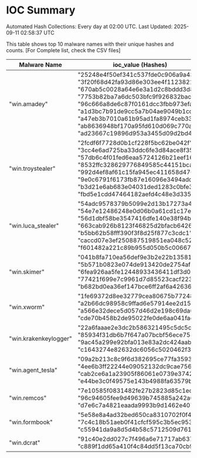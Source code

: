 # IOC Summary

Automated Hash Collections: Every day at 02:00 UTC. Last Updated: 2025-09-11 02:58:37 UTC

This table shows top 10 malware names with their unique hashes and counts. [For Complete list, check the CSV files]

| Malware Name | ioc_value (Hashes) | Count |
|--------------|--------------------|-------|
|  "win.amadey" |  "25248e4f50ef341c537fde0c906a9a43"<br> "3f20f68d42fa93d86e303ee4f1123821"<br> "670ab5c0028a64e6e3a1d2c8bddd3d8e"<br> "7753b82ba7a6dc503bfc9f926832bac8"<br> "96c666a8de6c87f0161dcc3fbb973efa"<br> "a1d3bc7b91de9cc5a7b04ae9049b1cd2"<br> "a47eb3b7010a61b95ad1fa8974ceb33b"<br> "ab8636948bf170a95fd610d069c770ae"<br> "ad23667c19896d953a3455d09d2bd468" | 9 |
|  "win.troystealer" |  "2fcdf6f7728d0b1cf228f5bc62be042f"<br> "3cc4e6ad725ba33ddc6fe3d84ace8f35"<br> "57db6c4f01fed6eaa5724126b21eef16"<br> "8532ffc328629776849585c44151bca4"<br> "992d4ef8af61c15fa945ec411658d470"<br> "9e0c6791f6173fb87e16096e3494add0"<br> "b3d21e6ab683e04031ded1283c0bfe3d"<br> "fbd5e1cdd47464182aefd4c48e3d335a" | 8 |
|  "win.luca_stealer" |  "54adc9578379b5099e2d13b17273a418"<br> "54e7e12486248e0d06b0a61cd1c17e51"<br> "56d1dbf58be3547416dfe140e38f94bd"<br> "663cab926b8123f46825d2bfacb64266"<br> "b5bb62b58fff390f3f8d25f877c3cdc1"<br> "caccd07e3ef250887519851ea048c522"<br> "f601482a221c89b955d050b5c006672b" | 7 |
|  "win.skimer" |  "041b8fa710ea56def9e3b2e22b13581e"<br> "5b571b0823e074de913420de2754af70"<br> "6fea926aa5fe12448933436411df3d08"<br> "77421f699e7c9961d7d85523cacf223b"<br> "b682bd0ea36ef147bce6ff2af6a42636" | 5 |
|  "win.xworm" |  "1fe69372d8ee32779cea80675b77248d"<br> "a2b66dc98958c9ffad6e57914ee2d150"<br> "a566e32dece5d057d46d2e198c69da05"<br> "cde70b458b2de95022fe0de6aa041fae" | 4 |
|  "win.krakenkeylogger" |  "22a6faaae2e3dc2b586321495c5dc5cb"<br> "85934f31db6b7f647a07bcbf56ece758"<br> "9ac45a299e92bfa013e83a2dc424aabc"<br> "c1643274e82632dc6056c5020462f39e" | 4 |
|  "win.agent_tesla" |  "09a2b213c8c9f6d382695ce77fa35939"<br> "4ee6b3ff22244e09052132dc9cae7561"<br> "cab2ce6a1a23905f86061e0739e37421"<br> "e44be3c0f49575e143b4988fa63579ba" | 4 |
|  "win.remcos" |  "7e10585f0831482fe27b2823d85c1ec7"<br> "96c94605fee9d49639b745885a242a67"<br> "d7e6c7a4821eaada9993b9d1462e407b" | 3 |
|  "win.formbook" |  "5e58e8a4ad32bed650ca8310702f0f4d"<br> "7c4c18b51aeb0f41cfcf595c3b5ec953"<br> "c55941da9a8d5d4b58c5712509d76147" | 3 |
|  "win.dcrat" |  "91c40e2dd027c7f496a6e71717ab637c"<br> "c889f1dd65a410f4c84dd5f13ca70cb9" | 2 |